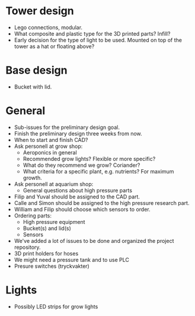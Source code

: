 # Tower design
- Lego connections, modular.
- What composite and plastic type for the 3D printed parts? Infill?
- Early decision for the type of light to be used. Mounted on top of the tower as a hat or floating above?

# Base design
- Bucket with lid.

# General
- Sub-issues for the preliminary design goal.
- Finish the preliminary design three weeks from now.
- When to start and finish CAD?
- Ask personell at grow shop:
    - Aeroponics in general
    - Recommended grow lights? Flexible or more specific?
    - What do they recommend we grow? Coriander?
    - What criteria for a specific plant, e.g. nutrients? For maximum growth.
- Ask personell at aquarium shop:
    - General questions about high pressure parts
- Filip and Yuval should be assigned to the CAD part.
- Calle and Simon should be assigned to the high pressure research part.
- William and Filip should choose which sensors to order.
- Ordering parts:
    - High pressure equipment
    - Bucket(s) and lid(s)
    - Sensors
- We've added a lot of issues to be done and organized the project repository.
- 3D print holders for hoses
- We might need a pressure tank and to use PLC
- Presure switches (tryckvakter)

# Lights
- Possibly LED strips for grow lights
